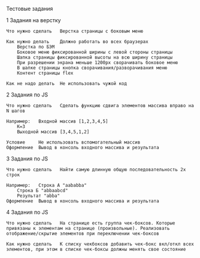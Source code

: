 Тестовые задания

1	Задания на верстку			
				
	Что нужно сделать	Верстка страницы с боковым меню		
				
	Как нужно делать	Должно работать во всех браузерах		
		Верстка по БЭМ		
		Боковое меню фиксированной ширины с левой стороны страницы		
		Шапка страницы фиксированной высоты на всю ширину страницы		
		При разрешении экрана меньше 1200px сворачивать боковое меню		
		В шапке страницы кнопка сворачивания/разворачивания меню		
		Контент страницы flex		
				
	Как не надо делать	Не использовать чужой код		
				
				
2	Задания по JS			
				
	Что нужно сделать	Сделать функцию сдвига элементов массива вправо на N шагов		
				
	Например:	Входной массив [1,2,3,4,5]		
		К=3		
		Выходной массив [3,4,5,1,2]		
				
	Условие 	Не использовать вспомогательный массив		
	Оформление	Вывод в консоль входного массива и результата		
				
3	Задания по JS			
				
	Что нужно сделать	Найти самую длинную общую последовательность 2х строк		
				
	Например:	Строка А "aababba"		
		Строка Б "abbaabcd"		
		Результат "abba"		
	Оформление	Вывод в консоль входного массива и результата	
  
4	Задания по JS			
				
	Что нужно сделать	На странице есть группа чек-боксов. Которые привязаны к элементам на странице (произвольные). Реализовать отображение/скрытие элементов при переключении чек-боксов		
				
	Как нужно сделать	К списку чекбоксов добавить чек-бокс вкл/откл всех элементов, при этом в списке чек-боксы должны менять свое состояние		
